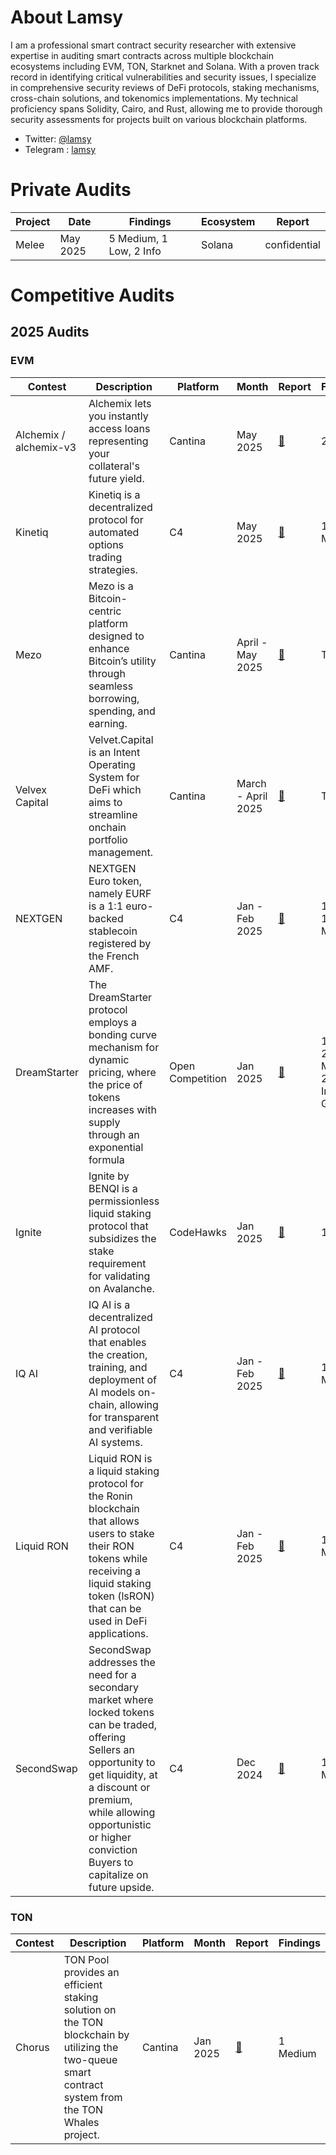 # About Lamsy

I am a professional smart contract security researcher with extensive expertise in auditing smart contracts across multiple blockchain ecosystems including EVM, TON, Starknet and Solana. With a proven track record in identifying critical vulnerabilities and security issues, I specialize in comprehensive security reviews of DeFi protocols, staking mechanisms, cross-chain solutions, and tokenomics implementations. My technical proficiency spans Solidity, Cairo, and Rust, allowing me to provide thorough security assessments for projects built on various blockchain platforms.

- Twitter: [@lamsy](https://x.com/lamsyhay)
- Telegram : [lamsy](https://t.me/lasykay)

# Private Audits

| Project | Date     | Findings                | Ecosystem | Report       |
| ------- | -------- | ----------------------- | --------- | ------------ |
| Melee   | May 2025 | 5 Medium, 1 Low, 2 Info | Solana    | confidential |

# Competitive Audits

## 2025 Audits

### EVM

| Contest                | Description                                                                                                                                                                                                                                                  | Platform         | Month              | Report                                                                                                         | Findings                               |
| ---------------------- | ------------------------------------------------------------------------------------------------------------------------------------------------------------------------------------------------------------------------------------------------------------ | ---------------- | ------------------ | -------------------------------------------------------------------------------------------------------------- | -------------------------------------- |
| Alchemix / alchemix-v3 | Alchemix lets you instantly access loans representing your collateral's future yield.                                                                                                                                                                        | Cantina          | May 2025           | [📄](https://cantina.xyz/competitions/e68909e6-3491-4a94-a707-ecf0c89cf72a)                                    | 2 High                                 |
| Kinetiq                | Kinetiq is a decentralized protocol for automated options trading strategies.                                                                                                                                                                                | C4               | May 2025           | [📄](https://code4rena.com/audits/2025-04-kinetiq)                                                             | 1 Medium                               |
| Mezo                   | Mezo is a Bitcoin-centric platform designed to enhance Bitcoin’s utility through seamless borrowing, spending, and earning.                                                                                                                                  | Cantina          | April - May 2025   | [📄](https://cantina.xyz/competitions/e757364c-1f68-4ec5-94f6-c6b3c2e80c6d)                                    | TBD                                    |
| Velvex Capital         | Velvet.Capital is an Intent Operating System for DeFi which aims to streamline onchain portfolio management.                                                                                                                                                 | Cantina          | March - April 2025 | [📄](https://cantina.xyz/competitions/8cf9c7a0-a7a6-446a-8577-1e2c254eb5a8)                                    | TBD                                    |
| NEXTGEN                | NEXTGEN Euro token, namely EURF is a 1:1 euro-backed stablecoin registered by the French AMF.                                                                                                                                                                | C4               | Jan - Feb 2025     | [📄](https://code4rena.com/reports/2025-01-next-generation)                                                    | 1 High, 1 Medium                       |
| DreamStarter           | The DreamStarter protocol employs a bonding curve mechanism for dynamic pricing, where the price of tokens increases with supply through an exponential formula                                                                                              | Open Competition | Jan 2025           | [📄](./reports/DreamStarter-Audit.pdf)                                                                         | 1 High, 2 Medium, 2 Low, 4 Info, 4 Gas |
| Ignite                 | Ignite by BENQI is a permissionless liquid staking protocol that subsidizes the stake requirement for validating on Avalanche.                                                                                                                               | CodeHawks        | Jan 2025           | [📄](https://codehawks.cyfrin.io/c/2025-01-benqi/results/?lt=contest&page=7&sc=reward&sj=reward&t=leaderboard) | 1 Low                                  |
| IQ AI                  | IQ AI is a decentralized AI protocol that enables the creation, training, and deployment of AI models on-chain, allowing for transparent and verifiable AI systems.                                                                                          | C4               | Jan - Feb 2025     | [📄](https://code4rena.com/reports/2025-01-iq-ai)                                                              | 1 Medium                               |
| Liquid RON             | Liquid RON is a liquid staking protocol for the Ronin blockchain that allows users to stake their RON tokens while receiving a liquid staking token (lsRON) that can be used in DeFi applications.                                                           | C4               | Jan - Feb 2025     | [📄](https://code4rena.com/reports/2025-01-liquid-ron)                                                         | 1 Medium                               |
| SecondSwap             | SecondSwap addresses the need for a secondary market where locked tokens can be traded, offering Sellers an opportunity to get liquidity, at a discount or premium, while allowing opportunistic or higher conviction Buyers to capitalize on future upside. | C4               | Dec 2024           | [📄](https://code4rena.com/reports/2024-12-secondswap)                                                         | 1 Medium                               |

### TON

| Contest | Description                                                                                                                                         | Platform | Month    | Report                                                                      | Findings |
| ------- | --------------------------------------------------------------------------------------------------------------------------------------------------- | -------- | -------- | --------------------------------------------------------------------------- | -------- |
| Chorus  | TON Pool provides an efficient staking solution on the TON blockchain by utilizing the two-queue smart contract system from the TON Whales project. | Cantina  | Jan 2025 | [📄](https://cantina.xyz/competitions/e9e9b3e0-f213-45e4-8d05-d72bf0c8787a) | 1 Medium |
